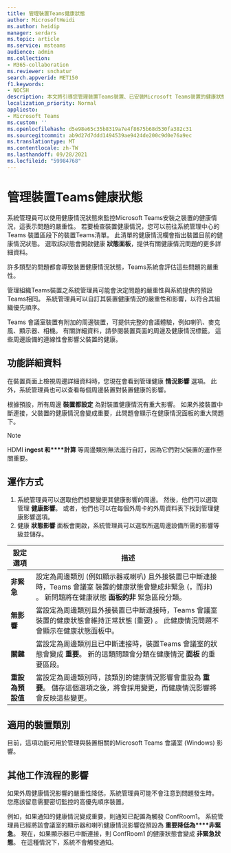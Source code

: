 ```yaml
---
title: 管理裝置Teams健康狀態
author: MicrosoftHeidi
ms.author: heidip
manager: serdars
ms.topic: article
ms.service: msteams
audience: admin
ms.collection:
- M365-collaboration
ms.reviewer: snchatur
search.appverid: MET150
f1.keywords:
- NOCSH
description: 本文將引導您管理裝置Teams裝置、已安裝Microsoft Teams裝置的健康狀態。
localization_priority: Normal
appliesto:
- Microsoft Teams
ms.custom: ''
ms.openlocfilehash: d5e98e65c35b8319a7e4f8675b68d530fa382c31
ms.sourcegitcommit: ab9d27d7ddd1494539ae9424de200c9d0e76a9ec
ms.translationtype: MT
ms.contentlocale: zh-TW
ms.lasthandoff: 09/28/2021
ms.locfileid: "59984768"
---
```

# <a name="manage-the-health-of-teams-devices"></a>管理裝置Teams健康狀態

系統管理員可以使用健康情況狀態來監控Microsoft Teams安裝之裝置的健康情況，這表示問題的嚴重性。 若要檢查裝置健康情況，您可以前往系統管理中心的 Teams 裝置區段下的裝置Teams清單。 此清單的健康情況欄會指出裝置目前的健康情況狀態。 選取該狀態會開啟健康 **狀態面板**，提供有關健康情況問題的更多詳細資料。

許多類型的問題都會導致裝置健康情況狀態，Teams系統會評估這些問題的嚴重性。

管理組織Teams裝置之系統管理員可能會決定問題的嚴重性與系統提供的預設Teams相同。 系統管理員可以自訂其裝置健康情況的嚴重性和影響，以符合其組織優先順序。

Teams 會議室裝置有附加的周邊裝置，可提供完整的會議體驗，例如喇叭、麥克風、顯示器、相機。 有關詳細資料，請參閱裝置頁面的周邊及健康情況標籤。 這些周邊設備的連線性會影響父裝置的健康。

## <a name="feature-details"></a>功能詳細資料

在裝置頁面上檢視周邊詳細資料時，您現在會看到管理健康  **情況影響** 選項。 此外，系統管理員也可以查看每個周邊裝置對裝置健康的影響。

根據預設，所有周邊 **裝置都設定** 為對裝置健康情況有重大影響。 如果外接裝置中斷連接，父裝置的健康情況會變成重要，此問題會顯示在健康情況面板的重大問題下。

> [!NOTE]
> HDMI **ingest 和****計算** 等周邊類別無法進行自訂，因為它們對父裝置的運作至關重要。

## <a name="how-does-this-work"></a>運作方式

1. 系統管理員可以選取他們想要變更其健康影響的周邊。 然後，他們可以選取 管理 **健康影響**。 或者，他們也可以在每個外周卡的外周資料表下找到管理健康影響選項。
1. 健康 **狀態影響** 面板會開啟，系統管理員可以選取所選周邊設備所需的影響等級並儲存。

| 設定選項 | 描述 |
|------------------|-------------|
| **非緊急** | 設定為周邊類別 (例如顯示器或喇叭) 且外接裝置已中斷連接時，Teams 會議室 裝置的健康狀態會變成非緊急 (，而非) 。   新問題將在健康狀態 **面板的非** 緊急區段分類。|
| **無影響** | 當設定為周邊類別且外接裝置已中斷連接時，Teams 會議室裝置的健康狀態會維持正常狀態 (重要) 。  此健康情況問題不會顯示在健康狀態面板中。|
| **關鍵** | 當設定為周邊類別且已中斷連接時，裝置Teams 會議室的狀態會變成 **重要**。 新的這類問題會分類在健康情況 **面板** 的重要區段。|
| **重設為預設值** | 當設定為周邊類別時，該類別的健康情況影響會重設為 **重要**。 儲存這個選項之後，將會採用變更，而健康情況影響將會反映這些變更。|

## <a name="applicable-device-categories"></a>適用的裝置類別

目前，這項功能可用於管理與裝置相關的Microsoft Teams 會議室 (Windows) 影響。

## <a name="impact-on-other-workflows"></a>其他工作流程的影響

如果外周健康情況影響的嚴重性降低，系統管理員可能不會注意到問題發生時。 您應該留意需要密切監控的高優先順序裝置。

例如，如果通知的健康情況變成重要，則通知已配置為觸發 ConfRoom1。  系統管理員已經將該會議室的顯示器和喇叭健康情況影響從預設為 **重要降低為****非緊急**。 現在，如果顯示器已中斷連接，則 ConfRoom1 的健康狀態會變成 **非緊急狀態**。 在這種情況下，系統不會觸發通知。
